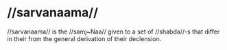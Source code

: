 # //sarvanaama//

//sarvanaama// is the //samj~Naa// given to a set of //shabda//-s that differ in their from the general derivation of their declension.
<!--stackedit_data:
eyJoaXN0b3J5IjpbLTE0ODU1MDY2OTEsODk0MjIzNDE1LDkwMz
gzNjkwNCwtMTY3OTcyNDg0MF19
-->